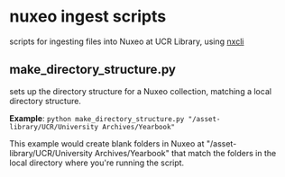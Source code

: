 # nuxeo ingest scripts

scripts for ingesting files into Nuxeo at UCR Library, using [nxcli](https://github.com/ucldc/nxcli)

## make_directory_structure.py
sets up the directory structure for a Nuxeo collection, matching a local directory structure.

__Example__:
```python make_directory_structure.py "/asset-library/UCR/University Archives/Yearbook"```

This example would create blank folders in Nuxeo at "/asset-library/UCR/University Archives/Yearbook" that match the folders in the local directory where you're running the script.